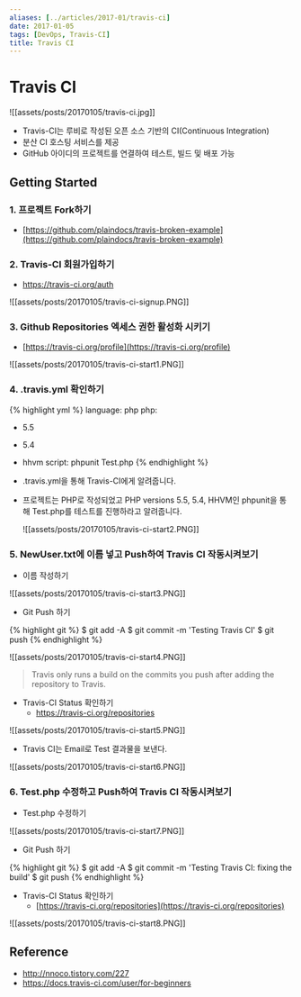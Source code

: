 ```yaml
---
aliases: [../articles/2017-01/travis-ci]
date: 2017-01-05
tags: [DevOps, Travis-CI]
title: Travis CI
---
```

# Travis CI
![[assets/posts/20170105/travis-ci.jpg]]

- Travis-CI는 루비로 작성된 오픈 소스 기반의 CI(Continuous Integration)
- 분산 CI 호스팅 서비스를 제공
- GitHub 아이디의 프로젝트를 연결하여 테스트, 빌드 및 배포 가능

## Getting Started

### 1. 프로젝트 Fork하기

- [https://github.com/plaindocs/travis-broken-example](https://github.com/plaindocs/travis-broken-example)

### 2. Travis-CI 회원가입하기

- <https://travis-ci.org/auth>

![[assets/posts/20170105/travis-ci-signup.PNG]]

### 3. Github Repositories 엑세스 권한 활성화 시키기

- [https://travis-ci.org/profile](https://travis-ci.org/profile)

![[assets/posts/20170105/travis-ci-start1.PNG]]

### 4. .travis.yml 확인하기

{% highlight yml %}
language: php
php:
- 5.5
- 5.4
- hhvm
script: phpunit Test.php
{% endhighlight %}

- .travis.yml을 통해 Travis-CI에게 알려줍니다.
- 프로젝트는 PHP로 작성되었고 PHP versions 5.5, 5.4, HHVM인 phpunit을 통해 Test.php를 테스트를 진행하라고 알려줍니다.

  ![[assets/posts/20170105/travis-ci-start2.PNG]]

### 5. NewUser.txt에 이름 넣고 Push하여 Travis CI 작동시켜보기
- 이름 작성하기

![[assets/posts/20170105/travis-ci-start3.PNG]]

- Git Push 하기

{% highlight git %}
$ git add -A
$ git commit -m 'Testing Travis CI'
$ git push
{% endhighlight %}

![[assets/posts/20170105/travis-ci-start4.PNG]]

> Travis only runs a build on the commits you push after adding the repository to Travis.

- Travis-CI Status 확인하기
  - <https://travis-ci.org/repositories>

![[assets/posts/20170105/travis-ci-start5.PNG]]

  - Travis CI는 Email로 Test 결과물을 보낸다.

![[assets/posts/20170105/travis-ci-start6.PNG]]


### 6. Test.php 수정하고 Push하여 Travis CI 작동시켜보기

- Test.php 수정하기

![[assets/posts/20170105/travis-ci-start7.PNG]]

- Git Push 하기

{% highlight git %}
$ git add -A
$ git commit -m 'Testing Travis CI: fixing the build'
$ git push
{% endhighlight %}

- Travis-CI Status 확인하기
  - [https://travis-ci.org/repositories](https://travis-ci.org/repositories)

![[assets/posts/20170105/travis-ci-start8.PNG]]

## Reference
- http://nnoco.tistory.com/227
- https://docs.travis-ci.com/user/for-beginners
